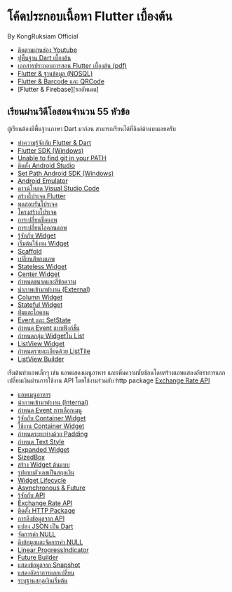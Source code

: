 # โค้ดประกอบเนื้อหา Flutter เบื้องต้น

By KongRuksiam Official
- [ติดตามผ่านช่อง Youtube](https://www.youtube.com/channel/UCQ1r_4x-P-fETLIU4pqf98w)
- [ปูพื้นฐาน Dart เบื้องต้น](https://www.youtube.com/watch?v=UYGhkvRttwI&list=PLltVQYLz1BMBAdwngocm2IIa_aC9agfcQ)
- [เอกสารประกอบการสอน Flutter เบื้องต้น (pdf)](http://bit.ly/3hH7Dsz)
- [Flutter & ฐานข้อมูล (NOSQL)](https://github.com/kongruksiamza/Flutter-Database)
- [Flutter & Barcode และ QRCode](https://github.com/kongruksiamza/Flutter-Scanner)
- [Flutter & Firebase][รออัพเดต]
## เรียนผ่านวิดีโอสอนจำนวน 55 หัวข้อ

ผู้เรียนต้องมีพื้นฐานภาษา Dart มาก่อน
สามารถเรียนได้ที่ลิงค์ด้านบนเลยครับ

- [ทำความรู้จักกับ Flutter & Dart](https://www.youtube.com/watch?v=nRInT-TlUHw&list=PLltVQYLz1BMAnnTkCNozbG9_Tvv0Kf2jR&index=2)
- [Flutter SDK (Windows)](https://www.youtube.com/watch?v=4328Fahyjhk&list=PLltVQYLz1BMAnnTkCNozbG9_Tvv0Kf2jR&index=3)
- [Unable to find git in your PATH](https://www.youtube.com/watch?v=d9Knn28U1sY&list=PLltVQYLz1BMAnnTkCNozbG9_Tvv0Kf2jR&index=4)
- [ติดตั้ง Android Studio](https://www.youtube.com/watch?v=mQWNA_k6iUk&list=PLltVQYLz1BMAnnTkCNozbG9_Tvv0Kf2jR&index=5)
- [Set Path Android SDK (Windows)](https://www.youtube.com/watch?v=M1WorR8AQEc&list=PLltVQYLz1BMAnnTkCNozbG9_Tvv0Kf2jR&index=6)
- [Android Emulator](https://www.youtube.com/watch?v=QTiHa2YfdBU&list=PLltVQYLz1BMAnnTkCNozbG9_Tvv0Kf2jR&index=7)
- [ดาวน์โหลด Visual Studio Code](https://www.youtube.com/watch?v=aueD1VI7SZM&list=PLltVQYLz1BMAnnTkCNozbG9_Tvv0Kf2jR&index=8)
- [สร้างโปรเจค Flutter](https://www.youtube.com/watch?v=umcd9KGaanE&list=PLltVQYLz1BMAnnTkCNozbG9_Tvv0Kf2jR&index=9)
- [ทดสอบรันโปรเจค](https://www.youtube.com/watch?v=YTA5pN9hPGE&list=PLltVQYLz1BMAnnTkCNozbG9_Tvv0Kf2jR&index=10)
- [โครงสร้างโปรเจค](https://www.youtube.com/watch?v=UE-oO8zIsRA&list=PLltVQYLz1BMAnnTkCNozbG9_Tvv0Kf2jR&index=11)
- [การเปลี่ยนชื่อแอพ](https://www.youtube.com/watch?v=Qzq-sFTaTNw&list=PLltVQYLz1BMAnnTkCNozbG9_Tvv0Kf2jR&index=12)
- [การเปลี่ยนไอคอนแอพ](https://www.youtube.com/watch?v=0U-M056ChUQ&list=PLltVQYLz1BMAnnTkCNozbG9_Tvv0Kf2jR&index=13)
- [รู้จักกับ Widget](https://www.youtube.com/watch?v=SiyKdQbO1PQ&list=PLltVQYLz1BMAnnTkCNozbG9_Tvv0Kf2jR&index=14)
- [เริ่มต้นใช้งาน Widget](https://www.youtube.com/watch?v=4zz8P5smTgI&list=PLltVQYLz1BMAnnTkCNozbG9_Tvv0Kf2jR&index=15)
- [Scaffold](https://www.youtube.com/watch?v=0i9YeQI9WgM&list=PLltVQYLz1BMAnnTkCNozbG9_Tvv0Kf2jR&index=16)
- [เปลี่ยนสีของแอพ](https://www.youtube.com/watch?v=cvZq-9GJwWU&list=PLltVQYLz1BMAnnTkCNozbG9_Tvv0Kf2jR&index=17)
- [Stateless Widget](https://www.youtube.com/watch?v=k7Z89TN9op8&list=PLltVQYLz1BMAnnTkCNozbG9_Tvv0Kf2jR&index=18)
- [Center Widget](https://www.youtube.com/watch?v=kZK4rnnHCm4&list=PLltVQYLz1BMAnnTkCNozbG9_Tvv0Kf2jR&index=19)
- [กำหนดขนาดและสีข้อความ](https://www.youtube.com/watch?v=5RJ3xkFvEyM&list=PLltVQYLz1BMAnnTkCNozbG9_Tvv0Kf2jR&index=20)
- [นำภาพเข้ามาทำงาน (External)](https://www.youtube.com/watch?v=Ut7tJAHJ4i8&list=PLltVQYLz1BMAnnTkCNozbG9_Tvv0Kf2jR&index=21)
- [Column Widget](https://www.youtube.com/watch?v=7NNARcO6zCc&list=PLltVQYLz1BMAnnTkCNozbG9_Tvv0Kf2jR&index=22)
- [Stateful Widget](https://www.youtube.com/watch?v=AiPlnJEnOLI&list=PLltVQYLz1BMAnnTkCNozbG9_Tvv0Kf2jR&index=23)
- [ปุ่มและไอคอน](https://www.youtube.com/watch?v=q_2Pge2htRs&list=PLltVQYLz1BMAnnTkCNozbG9_Tvv0Kf2jR&index=24)
- [Event และ SetState](https://www.youtube.com/watch?v=SbMVr84d6So&list=PLltVQYLz1BMAnnTkCNozbG9_Tvv0Kf2jR&index=25)
- [กำหนด Event แบบฟังก์ชั่น](https://www.youtube.com/watch?v=zbo-Ca79y-I&list=PLltVQYLz1BMAnnTkCNozbG9_Tvv0Kf2jR&index=26)
- [กำหนดกลุ่ม Widgetใน List](https://www.youtube.com/watch?v=l3IYf7lBKQY&list=PLltVQYLz1BMAnnTkCNozbG9_Tvv0Kf2jR&index=27)
- [ListView Widget](https://www.youtube.com/watch?v=pTqjnvkDoBU&list=PLltVQYLz1BMAnnTkCNozbG9_Tvv0Kf2jR&index=28)
- [กำหนดรายละเอียดด้วย ListTile](https://www.youtube.com/watch?v=_Y3zCWgMbFQ&list=PLltVQYLz1BMAnnTkCNozbG9_Tvv0Kf2jR&index=29)
- [ListView Builder](https://www.youtube.com/watch?v=d4835QY6F7s&list=PLltVQYLz1BMAnnTkCNozbG9_Tvv0Kf2jR&index=30)

เริ่มต้นทำแอพเล็กๆ เช่น แอพแสดงเมนูอาหาร
และเพิ่มความซับซ้อนโดยสร้างแอพแสดงอัตราการแลกเปลี่ยนเงินผ่านการใช้งาน API 
โดยใช้งานร่วมกับ http package [Exchange Rate API](https://exchangeratesapi.io/)

- [แอพเมนูอาหาร](https://www.youtube.com/watch?v=zB_muWbBF9Y&list=PLltVQYLz1BMAnnTkCNozbG9_Tvv0Kf2jR&index=31)
- [นำภาพเข้ามาทำงาน (Internal)](https://www.youtube.com/watch?v=hmcpVn4DQOc&list=PLltVQYLz1BMAnnTkCNozbG9_Tvv0Kf2jR&index=32)
- [กำหนด Event การเลือกเมนู](https://www.youtube.com/watch?v=BDKRD6Y5mS8&list=PLltVQYLz1BMAnnTkCNozbG9_Tvv0Kf2jR&index=33)
- [รู้จักกับ Container Widget](https://www.youtube.com/watch?v=YundnAdXFro&list=PLltVQYLz1BMAnnTkCNozbG9_Tvv0Kf2jR&index=34)
- [ใช้งาน Container Widget](https://www.youtube.com/watch?v=qxMCdOSFRd8&list=PLltVQYLz1BMAnnTkCNozbG9_Tvv0Kf2jR&index=35)
- [กำหนดระยะห่างด้วย Padding](https://www.youtube.com/watch?v=ivxMUcqtyJ8&list=PLltVQYLz1BMAnnTkCNozbG9_Tvv0Kf2jR&index=36)
- [กำหนด Text Style](https://www.youtube.com/watch?v=w7sSsVps-W8&list=PLltVQYLz1BMAnnTkCNozbG9_Tvv0Kf2jR&index=37)
- [Expanded Widget](https://www.youtube.com/watch?v=uPzx4JFa54I&list=PLltVQYLz1BMAnnTkCNozbG9_Tvv0Kf2jR&index=38)
- [SizedBox](https://www.youtube.com/watch?v=gxQttGSrB2U&list=PLltVQYLz1BMAnnTkCNozbG9_Tvv0Kf2jR&index=39)
- [สร้าง Widget ต้นแบบ](https://www.youtube.com/watch?v=6XdUsi2IACU&list=PLltVQYLz1BMAnnTkCNozbG9_Tvv0Kf2jR&index=40)
- [รูปแบบตัวเลขเป็นสกุลเงิน](https://www.youtube.com/watch?v=F00qvVwyd9o&list=PLltVQYLz1BMAnnTkCNozbG9_Tvv0Kf2jR&index=41)
- [Widget Lifecycle](https://www.youtube.com/watch?v=SYOrOIJK5hY&list=PLltVQYLz1BMAnnTkCNozbG9_Tvv0Kf2jR&index=42)
- [Asynchronous & Future](https://www.youtube.com/watch?v=ZQUE9J2N_uo&list=PLltVQYLz1BMAnnTkCNozbG9_Tvv0Kf2jR&index=43)
- [รู้จักกับ API](https://www.youtube.com/watch?v=Ksy9mhXdcYo&list=PLltVQYLz1BMAnnTkCNozbG9_Tvv0Kf2jR&index=44)
- [Exchange Rate API](https://www.youtube.com/watch?v=g9FCqLlTt-U&list=PLltVQYLz1BMAnnTkCNozbG9_Tvv0Kf2jR&index=45)
- [ติดตั้ง HTTP Package](https://www.youtube.com/watch?v=SuZzAKcGVfU&list=PLltVQYLz1BMAnnTkCNozbG9_Tvv0Kf2jR&index=46)
- [การดึงข้อมูลจาก API](https://www.youtube.com/watch?v=2fdFpRDR0CE&list=PLltVQYLz1BMAnnTkCNozbG9_Tvv0Kf2jR&index=47)
- [แปลง JSON เป็น Dart](https://www.youtube.com/watch?v=tFdTwGcQNCQ&list=PLltVQYLz1BMAnnTkCNozbG9_Tvv0Kf2jR&index=48)
- [จัดการค่า NULL](https://www.youtube.com/watch?v=HNcAWzwBpSU&list=PLltVQYLz1BMAnnTkCNozbG9_Tvv0Kf2jR&index=49)
- [ดึงข้อมูลและจัดการค่า NULL](https://www.youtube.com/watch?v=eSDtgBe6hXg&list=PLltVQYLz1BMAnnTkCNozbG9_Tvv0Kf2jR&index=50)
- [Linear ProgressIndicator](https://www.youtube.com/watch?v=LX22VUjt00Q&list=PLltVQYLz1BMAnnTkCNozbG9_Tvv0Kf2jR&index=51)
- [Future Builder](https://www.youtube.com/watch?v=Vnuw2Q70APQ&list=PLltVQYLz1BMAnnTkCNozbG9_Tvv0Kf2jR&index=52)
- [แสดงข้อมูลจาก Snapshot](https://www.youtube.com/watch?v=tgSQAx7BrUo&list=PLltVQYLz1BMAnnTkCNozbG9_Tvv0Kf2jR&index=53)
- [แสดงอัตราการแลกเปลี่ยน](https://www.youtube.com/watch?v=SdV5ixqMJXE&list=PLltVQYLz1BMAnnTkCNozbG9_Tvv0Kf2jR&index=54)
- [ระบุฐานสกุลเงินเริ่มต้น](https://www.youtube.com/watch?v=qF9myz6pFM0&list=PLltVQYLz1BMAnnTkCNozbG9_Tvv0Kf2jR&index=55)
